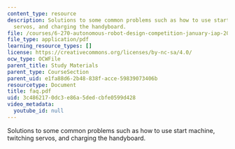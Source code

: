 ```yaml
---
content_type: resource
description: Solutions to some common problems such as how to use start machine, twitching
  servos, and charging the handyboard.
file: /courses/6-270-autonomous-robot-design-competition-january-iap-2005/3c4862170dc3e86a5dedcbfe0599d428_faq.pdf
file_type: application/pdf
learning_resource_types: []
license: https://creativecommons.org/licenses/by-nc-sa/4.0/
ocw_type: OCWFile
parent_title: Study Materials
parent_type: CourseSection
parent_uid: e1fa88d6-2b48-838f-acce-59839073406b
resourcetype: Document
title: faq.pdf
uid: 3c486217-0dc3-e86a-5ded-cbfe0599d428
video_metadata:
  youtube_id: null
---
```

Solutions to some common problems such as how to use start machine, twitching servos, and charging the handyboard.